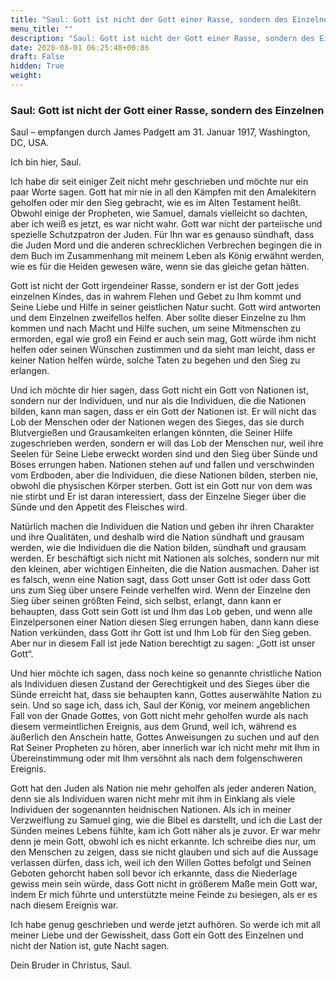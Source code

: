 ```yaml
---
title: "Saul: Gott ist nicht der Gott einer Rasse, sondern des Einzelnen"
menu_title: ""
description: "Saul: Gott ist nicht der Gott einer Rasse, sondern des Einzelnen"
date: 2020-08-01 06:25:48+00:86
draft: False
hidden: True
weight:
---
```

### Saul: Gott ist nicht der Gott einer Rasse, sondern des Einzelnen

Saul – empfangen durch James Padgett am 31. Januar 1917, Washington, DC, USA.

Ich bin hier, Saul.

Ich habe dir seit einiger Zeit nicht mehr geschrieben und möchte nur ein paar Worte sagen. Gott hat mir nie in all den Kämpfen mit den Amalekitern geholfen oder mir den Sieg gebracht, wie es im Alten Testament heißt. Obwohl einige der Propheten, wie Samuel, damals vielleicht so dachten, aber ich weiß es jetzt, es war nicht wahr.
Gott war nicht der parteiische und spezielle Schutzpatron der Juden. Für Ihn war es genauso sündhaft, dass die Juden Mord und die anderen schrecklichen Verbrechen begingen die in dem Buch im Zusammenhang mit meinem Leben als König erwähnt werden, wie es für die Heiden gewesen wäre, wenn sie das gleiche getan hätten.

Gott ist nicht der Gott irgendeiner Rasse, sondern er ist der Gott jedes einzelnen Kindes, das in wahrem Flehen und Gebet zu Ihm kommt und Seine Liebe und Hilfe in seiner geistlichen Natur sucht. Gott wird antworten und dem Einzelnen zweifellos helfen. Aber sollte dieser Einzelne zu Ihm kommen und nach Macht und Hilfe suchen, um seine Mitmenschen zu ermorden, egal wie groß ein Feind er auch sein mag, Gott würde ihm nicht helfen oder seinen Wünschen zustimmen und da sieht man leicht, dass er keiner Nation helfen würde, solche Taten zu begehen und den Sieg zu erlangen.

Und ich möchte dir hier sagen, dass Gott nicht ein Gott von Nationen ist, sondern nur der Individuen, und nur als die Individuen, die die Nationen bilden, kann man sagen, dass er ein Gott der Nationen ist. Er will nicht das Lob der Menschen oder der Nationen wegen des Sieges, das sie durch Blutvergießen und Grausamkeiten erlangen könnten, die Seiner Hilfe zugeschrieben werden, sondern er will das Lob der Menschen nur, weil ihre Seelen für Seine Liebe erweckt worden sind und den Sieg über Sünde und Böses errungen haben. Nationen stehen auf und fallen und verschwinden vom Erdboden, aber die Individuen, die diese Nationen bilden, sterben nie, obwohl die physischen Körper sterben. Gott ist ein Gott nur von dem was nie stirbt und Er ist daran interessiert, dass der Einzelne Sieger über die Sünde und den Appetit des Fleisches wird.

Natürlich machen die Individuen die Nation und geben ihr ihren Charakter und ihre Qualitäten, und deshalb wird die Nation sündhaft und grausam werden, wie die Individuen die die Nation bilden, sündhaft und grausam werden. Er beschäftigt sich nicht mit Nationen als solches, sondern nur mit den kleinen, aber wichtigen Einheiten, die die Nation ausmachen. Daher ist es falsch, wenn eine Nation sagt, dass Gott unser Gott ist oder dass Gott uns zum Sieg über unsere Feinde verhelfen wird. Wenn der Einzelne den Sieg über seinen größten Feind, sich selbst, erlangt, dann kann er behaupten, dass Gott sein Gott ist und Ihm das Lob geben, und wenn alle Einzelpersonen einer Nation diesen Sieg errungen haben, dann kann diese Nation verkünden, dass Gott ihr Gott ist und Ihm Lob für den Sieg geben. Aber nur in diesem Fall ist jede Nation berechtigt zu sagen: „Gott ist unser Gott“.

Und hier möchte ich sagen, dass noch keine so genannte christliche Nation als Individuen diesen Zustand der Gerechtigkeit und des Sieges über die Sünde erreicht hat, dass sie behaupten kann, Gottes auserwählte Nation zu sein. Und so sage ich, dass ich, Saul der König, vor meinem angeblichen Fall von der Gnade Gottes, von Gott nicht mehr geholfen wurde als nach diesem vermeintlichen Ereignis, aus dem Grund, weil ich, während es äußerlich den Anschein hatte, Gottes Anweisungen zu suchen und auf den Rat Seiner Propheten zu hören, aber innerlich war ich nicht mehr mit Ihm in Übereinstimmung oder mit Ihm versöhnt als nach dem folgenschweren Ereignis.

Gott hat den Juden als Nation nie mehr geholfen als jeder anderen Nation, denn sie als Individuen waren nicht mehr mit ihm in Einklang als viele Individuen der sogenannten heidnischen Nationen. Als ich in meiner Verzweiflung zu Samuel ging, wie die Bibel es darstellt, und ich die Last der Sünden meines Lebens fühlte, kam ich Gott näher als je zuvor. Er war mehr denn je mein Gott, obwohl ich es nicht erkannte. Ich schreibe dies nur, um den Menschen zu zeigen, dass sie nicht glauben und sich auf die Aussage verlassen dürfen, dass ich, weil ich den Willen Gottes befolgt und Seinen Geboten gehorcht haben soll bevor ich erkannte, dass die Niederlage gewiss mein sein würde, dass Gott nicht in größerem Maße mein Gott war, indem Er mich führte und unterstützte meine Feinde zu besiegen, als er es nach diesem Ereignis war.

Ich habe genug geschrieben und werde jetzt aufhören. So werde ich mit all meiner Liebe und der Gewissheit, dass Gott ein Gott des Einzelnen und nicht der Nation ist, gute Nacht sagen.

Dein Bruder in Christus, Saul.
